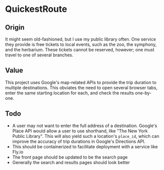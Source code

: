 # QuickestRoute

## Origin

It might seem old-fashioned, but I use my public library often. One service they provide is
free tickets to local events, such as the zoo, the symphony, and the herbarium. These
tickets cannot be reserved, however; one must travel to one of several branches.

## Value

This project uses Google's map-related APIs to provide the trip duration
to multiple destinations. This obviates
the need to open several browser tabs, enter the same starting location for each,
and check the results one-by-one.

## Todo

* A user may not want to enter the full address of a destination. Google's Place API  would allow a user to use shorthand, like "The New York Public Library". This will also yield such a location's `place_id`, which
can improve the accuracy of trip durations in Google's Directions API.
* This should be containerized to facilitate deployment with a service like Fly.io
* The front page should be updated to be the search page
* Generally the search and results pages should look better